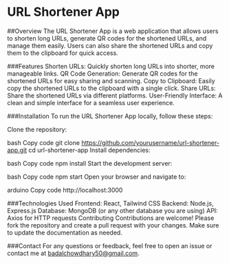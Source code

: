 # URL Shortener App
##Overview
The URL Shortener App is a web application that allows users to shorten long URLs, generate QR codes for the shortened URLs, and manage them easily. Users can also share the shortened URLs and copy them to the clipboard for quick access.

###Features
Shorten URLs: Quickly shorten long URLs into shorter, more manageable links.
QR Code Generation: Generate QR codes for the shortened URLs for easy sharing and scanning.
Copy to Clipboard: Easily copy the shortened URLs to the clipboard with a single click.
Share URLs: Share the shortened URLs via different platforms.
User-Friendly Interface: A clean and simple interface for a seamless user experience.

###Installation
To run the URL Shortener App locally, follow these steps:

Clone the repository:

bash
Copy code
git clone https://github.com/yourusername/url-shortener-app.git
cd url-shortener-app
Install dependencies:

bash
Copy code
npm install
Start the development server:

bash
Copy code
npm start
Open your browser and navigate to:

arduino
Copy code
http://localhost:3000


###Technologies Used
Frontend: React, Tailwind CSS
Backend: Node.js, Express.js
Database: MongoDB (or any other database you are using)
API: Axios for HTTP requests
Contributing
Contributions are welcome! Please fork the repository and create a pull request with your changes. Make sure to update the documentation as needed.


###Contact
For any questions or feedback, feel free to open an issue or contact me at badalchowdhary50@gmail.com.

